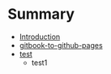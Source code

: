 # Summary

* [Introduction](README.md)
* [gitbook-to-github-pages](gitbook-to-github-pages.md)
* [test](test.md)
  * test1




